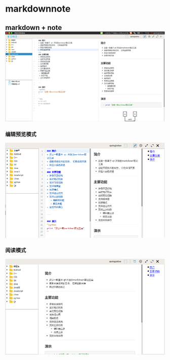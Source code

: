 # markdownnote
markdown  +  note
![](https://github.com/7polo/markdownnote/blob/master/preview.png)
---
### 编辑预览模式
![](https://github.com/7polo/markdownnote/blob/master/edit%26preview.png)
### 阅读模式 
![](https://github.com/7polo/markdownnote/blob/master/read.png)
